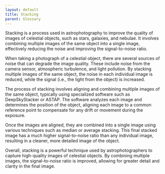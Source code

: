 ```yaml
---
layout: default
title: Stacking
parent: Glossary
---
```

Stacking is a process used in astrophotography to improve the quality of images of celestial objects, such as stars, galaxies, and nebulae. It involves combining multiple images of the same object into a single image, effectively reducing the noise and improving the signal-to-noise ratio.

When taking a photograph of a celestial object, there are several sources of noise that can degrade the image quality. These include noise from the camera sensor, atmospheric turbulence, and light pollution. By stacking multiple images of the same object, the noise in each individual image is reduced, while the signal (i.e., the light from the object) is increased.

The process of stacking involves aligning and combining multiple images of the same object, typically using specialized software such as DeepSkyStacker or ASTAP. The software analyzes each image and determines the position of the object, aligning each image to a common reference point to compensate for any drift or movement during the exposure.

Once the images are aligned, they are combined into a single image using various techniques such as median or average stacking. This final stacked image has a much higher signal-to-noise ratio than any individual image, resulting in a cleaner, more detailed image of the object.

Overall, stacking is a powerful technique used by astrophotographers to capture high-quality images of celestial objects. By combining multiple images, the signal-to-noise ratio is improved, allowing for greater detail and clarity in the final image.